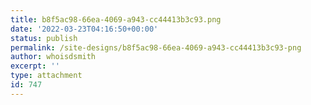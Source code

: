 ```yaml
---
title: b8f5ac98-66ea-4069-a943-cc44413b3c93.png
date: '2022-03-23T04:16:50+00:00'
status: publish
permalink: /site-designs/b8f5ac98-66ea-4069-a943-cc44413b3c93-png
author: whoisdsmith
excerpt: ''
type: attachment
id: 747
---
```

<!DOCTYPE html PUBLIC "-//W3C//DTD HTML 4.0 Transitional//EN" "http://www.w3.org/TR/REC-html40/loose.dtd">
<?xml encoding="UTF-8">
